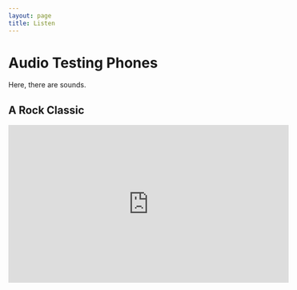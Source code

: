 ```yaml
---
layout: page
title: Listen
---
```


# Audio Testing Phones

Here, there are sounds.

## A Rock Classic

<iframe width="560" height="315" src="https://www.youtube-nocookie.com/embed/fJ9rUzIMcZQ" frameborder="0" allow="autoplay; encrypted-media" allowfullscreen></iframe>
